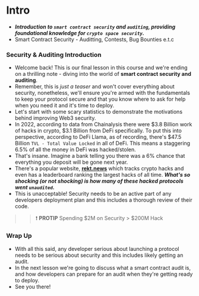 # Intro
- ***Introduction to `smart contract security` and `auditing`, providing foundational knowledge for `crypto space security`.***
- Smart Contract Security - Auditting, Contests, Bug Bounties e.t.c

### Security & Auditing Introduction
- Welcome back! This is our final lesson in this course and we're ending on a thrilling note - diving into the world of **smart contract security and auditing**.
- Remember, this is _just a teaser_ and won't cover everything about security, nonetheless, we'll ensure you're armed with the fundamentals to keep your protocol secure and that you know where to ask for help when you need it and it's time to deploy.
- Let's start with some scary statistics to demonstrate the motivations behind improving Web3 security.
- In 2022, according to data from Chainalysis there were $3.8 Billion work of hacks in crypto, $3.1 Billion from DeFi specifically. To put this into perspective, according to DeFi Llama, as of recording, there's \$47.5 Billion `TVL - Total Value Locked` in all of DeFi. This means a staggering 6.5% of all the money in DeFi was hacked/stolen.
- That's insane. Imagine a bank telling you there was a 6% chance that everything you deposit will be gone next year.
- There's a popular website, **[rekt.news](https://rekt.news/)** which tracks crypto hacks and even has a leaderboard ranking the largest hacks of all time. ***What's so shocking (or not shocking) is how many of these hacked protocols went `unaudited`.***
- This is unacceptable! Security needs to be an active part of any developers deployment plan and this includes a thorough review of their code.

>> ❗ **PROTIP** Spending $2M on Security > $200M Hack

### Wrap Up
- With all this said, any developer serious about launching a protocol needs to be serious about security and this includes likely getting an audit.
- In the next lesson we're going to discuss what a smart contract audit is, and how developers can prepare for an audit when they're getting ready to deploy.
- See you there!
